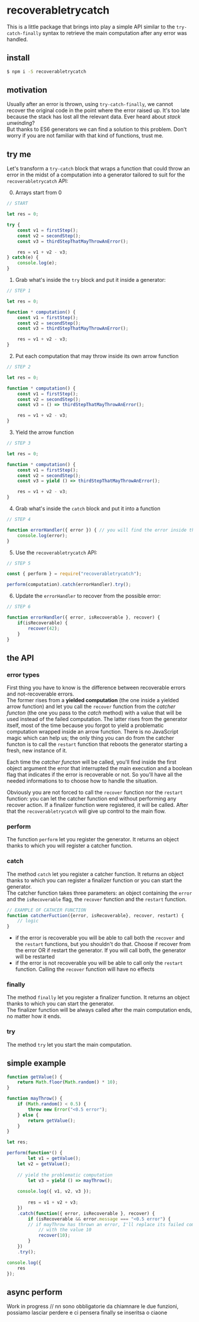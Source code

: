 # recoverabletrycatch

This is a little package that brings into play a simple API similar to the `try-catch-finally` syntax to retrieve the main computation after any error was handled.

## install
```sh
$ npm i -S recoverabletrycatch
```

## motivation
Usually after an error is thrown, using `try-catch-finally`, we cannot recover the original code in the point where the error raised up. It's too late because the stack has lost all the relevant data. Ever heard about _stack unwinding_?\
But thanks to ES6 generators we can find a solution to this problem. Don't worry if you are not familiar with that kind of functions, trust me.

## try me
Let's transform a `try-catch` block that wraps a function that could throw an error in the midst of a computation into a generator tailored to suit for the `recoverabletrycatch` API:

0. Arrays start from 0
```js
// START

let res = 0;

try {
	const v1 = firstStep();
	const v2 = secondStep();
	const v3 = thirdStepThatMayThrowAnError();

	res = v1 + v2 - v3;
} catch(e) {
	console.log(e);
}
```

1. Grab what's inside the `try` block and put it inside a generator:
```js
// STEP 1

let res = 0;

function * computation() {
	const v1 = firstStep();
	const v2 = secondStep();
	const v3 = thirdStepThatMayThrowAnError();

	res = v1 + v2 - v3;
}
```

2. Put each computation that may throw inside its own arrow function
```js
// STEP 2

let res = 0;

function * computation() {
	const v1 = firstStep();
	const v2 = secondStep();
	const v3 = () => thirdStepThatMayThrowAnError();

	res = v1 + v2 - v3;
}
```

3. Yield the arrow function
```js
// STEP 3

let res = 0;

function * computation() {
	const v1 = firstStep();
	const v2 = secondStep();
	const v3 = yield () => thirdStepThatMayThrowAnError();

	res = v1 + v2 - v3;
}
```

4. Grab what's inside the `catch` block and put it into a function
```js
// STEP 4

function errorHandler({ error }) { // you will find the error inside the first object argument
	console.log(error);
}
```

5. Use the `recoverabletrycatch` API:
```js
// STEP 5

const { perform } = require("recoverabletrycatch");

perform(computation).catch(errorHandler).try();
```

6. Update the `errorHandler` to recover from the possible error:
```js
// STEP 6

function errorHandler({ error, isRecoverable }, recover) {
	if(isRecoverable) {
		recover(42);
	}
}
```

## the API
### error types
First thing you have to know is the difference between recoverable errors and not-recoverable errors.\
The former rises from a __yielded computation__ (the one inside a yielded arrow function) and let you call the `recover` function from the _catcher functon_ (the one you pass to the _catch_ method) with a value that will be used instead of the failed computation.
The latter rises from the generator itself, most of the time because you forgot to yield a problematic computation wrapped inside an arrow function. There is no JavaScript magic which can help us; the only thing you can do from the catcher functon is to call the `restart` function that reboots the generator starting a fresh, new instance of it.

Each time the _catcher functon_ will be called, you'll find inside the first object argument the error that interrupted the main execution and a boolean flag that indicates if the error is recoverable or not. So you'll have all the needed informations to to choose how to handle the situation.

Obviously you are not forced to call the `recover` function nor the `restart` function: you can let the catcher function end without performing any recover action. If a finalizer function were registered, it will be called. After that the `recoverabletrycatch` will give up control to the main flow.

### perform
The function `perform` let you register the generator. It returns an object thanks to which you will register a catcher function.

### catch
The method `catch` let you register a catcher function. It returns an object thanks to which you can register a finalizer function or you can start the generator.\
The catcher function takes three parameters: an object containing the `error` and the `isRecoverable` flag, the `recover` function and the `restart` function.

```js
// EXAMPLE OF CATHCER FUNCTION
function catcherFuction({error, isRecoverable}, recover, restart) {
	// logic
}
```

* if the error is recoverable you will be able to call both the `recover` and the `restart` functions, but you shouldn't do that. Choose if recover from the error OR if restart the generator. If you will call both, the generator will be restarted
* if the error is not recoverable you will be able to call only the `restart` function. Calling the `recover` function will have no effects

### finally
The method `finally` let you register a finalizer function. It returns an object thanks to which you can  start the generator.\
The finalizer function will be always called after the main computation ends, no matter how it ends.

### try
The method `try` let you start the main computation.

## simple example
```js
function getValue() {
    return Math.floor(Math.random() * 10);
}

function mayThrow() {
    if (Math.random() < 0.5) {
        throw new Error("<0.5 error");
    } else {
        return getValue();
    }
}

let res;

perform(function*() {
        let v1 = getValue();
	let v2 = getValue();
				
	// yield the problematic computation
        let v3 = yield () => mayThrow();
				
	console.log({ v1, v2, v3 });
				
        res = v1 + v2 + v3;
    })
    .catch(function({ error, isRecoverable }, recover) {
        if (isRecoverable && error.message === "<0.5 error") {
	    // if mayThrow has thrown an error, I'll replace its failed computation 
            // with the value 10
            recover(10);
        }
    })
    .try();

console.log({
    res
});
```


## async perform
Work in progress
// nn sono obbligatorie da chiamnare le due funzioni, possiamo lasciar perdere e ci pensera finally se inseritsa o ciaone


